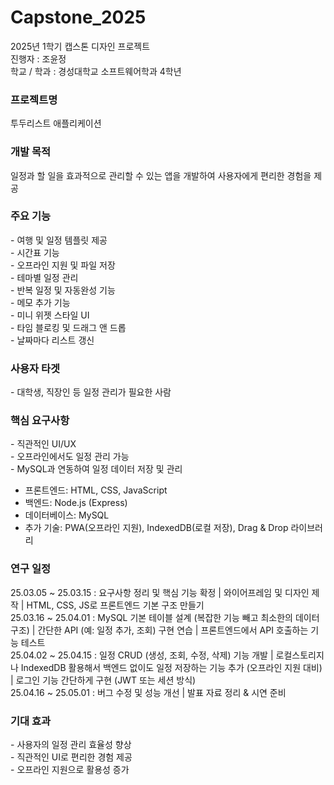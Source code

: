 # Capstone_2025
2025년 1학기 캡스톤 디자인 프로젝트
<br/>
진행자 : 조윤정
<br/>
학교 / 학과 : 경성대학교 소프트웨어학과 4학년

<h3>프로젝트명</h3>
투두리스트 애플리케이션

<h3>개발 목적</h3>
일정과 할 일을 효과적으로 관리할 수 있는 앱을 개발하여 사용자에게 편리한 경험을 제공

<h3>주요 기능</h3>
- 여행 및 일정 템플릿 제공<br/>
- 시간표 기능<br/>
- 오프라인 지원 및 파일 저장<br/>
- 테마별 일정 관리<br/>
- 반복 일정 및 자동완성 기능<br/>
- 메모 추가 기능<br/>
- 미니 위젯 스타일 UI<br/>
- 타임 블로킹 및 드래그 앤 드롭<br/>
- 날짜마다 리스트 갱신<br/>

<h3>사용자 타겟</h3>
- 대학생, 직장인 등 일정 관리가 필요한 사람

<h3>핵심 요구사항</h3>
- 직관적인 UI/UX<br/>
- 오프라인에서도 일정 관리 가능<br/>
- MySQL과 연동하여 일정 데이터 저장 및 관리<br/>

- 프론트엔드: HTML, CSS, JavaScript<br/>
- 백엔드: Node.js (Express)<br/>
- 데이터베이스: MySQL<br/>
- 추가 기술: PWA(오프라인 지원), IndexedDB(로컬 저장), Drag & Drop 라이브러리<br/>

<h3>연구 일정</h3>
25.03.05 ~ 25.03.15 : 요구사항 정리 및 핵심 기능 확정 | 와이어프레임 및 디자인 제작 | HTML, CSS, JS로 프론트엔드 기본 구조 만들기<br/>
25.03.16 ~ 25.04.01 : MySQL 기본 테이블 설계 (복잡한 기능 빼고 최소한의 데이터 구조) | 간단한 API (예: 일정 추가, 조회) 구현 연습 | 프론트엔드에서 API 호출하는 기능 테스트<br/>
25.04.02 ~ 25.04.15 : 일정 CRUD (생성, 조회, 수정, 삭제) 기능 개발 | 로컬스토리지나 IndexedDB 활용해서 백엔드 없이도 일정 저장하는 기능 추가 (오프라인 지원 대비) | 로그인 기능 간단하게 구현 (JWT 또는 세션 방식)<br/>
25.04.16 ~ 25.05.01 : 버그 수정 및 성능 개선 | 발표 자료 정리 & 시연 준비<br/>

<h3>기대 효과</h3>
- 사용자의 일정 관리 효율성 향상<br/>
- 직관적인 UI로 편리한 경험 제공<br/>
- 오프라인 지원으로 활용성 증가<br/>
